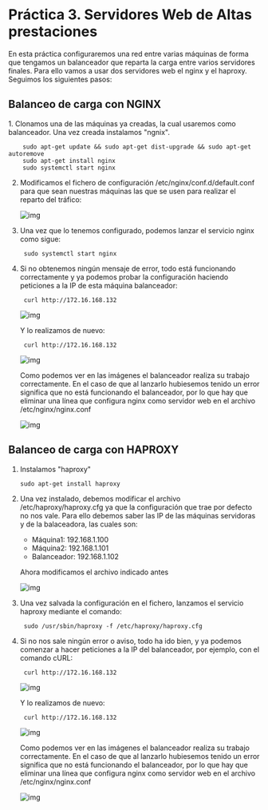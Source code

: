 <H1>Práctica 3. Servidores Web de Altas prestaciones</H1>

En esta práctica configuraremos una red entre varias máquinas de forma que tengamos un balanceador que reparta la carga entre varios servidores finales. Para ello vamos a usar dos servidores web el nginx y el haproxy. Seguimos los siguientes pasos:

<H2>Balanceo de carga con NGINX</H2>
1. Clonamos una de las máquinas ya creadas, la cual usaremos como balanceador. Una vez creada instalamos "ngnix".

        sudo apt-get update && sudo apt-get dist-upgrade && sudo apt-get autoremove
        sudo apt-get install nginx
        sudo systemctl start nginx

2. Modificamos el fichero de configuración /etc/nginx/conf.d/default.conf para que sean nuestras máquinas las que se usen para realizar el reparto del tráfico:

    ![img](https://github.com/lorcaspal/SWAP1819/blob/master/practica3/images/Captura1.PNG)

3. Una vez que lo tenemos configurado, podemos lanzar el servicio nginx como sigue:

        sudo systemctl start nginx

4. Si no obtenemos ningún mensaje de error, todo está funcionando correctamente y ya podemos probar la configuración haciendo peticiones a la IP de esta máquina balanceador: 

        curl http://172.16.168.132

    ![img](https://github.com/lorcaspal/SWAP1819/blob/master/practica3/images/Captura2.PNG)

    Y lo realizamos de nuevo:

        curl http://172.16.168.132

    ![img](https://github.com/lorcaspal/SWAP1819/blob/master/practica3/images/Captura3.PNG)


    Como podemos ver en las imágenes el balanceador realiza su trabajo correctamente. En el caso de que al lanzarlo hubiesemos tenido un error significa que no está funcionando el balanceador, por lo que hay que eliminar una línea que configura nginx como servidor web en el archivo /etc/nginx/nginx.conf 

    ![img](https://github.com/lorcaspal/SWAP1819/blob/master/practica3/images/Captura4.PNG)

<H2>Balanceo de carga con HAPROXY</H2>

1. Instalamos "haproxy"

       sudo apt-get install haproxy

2. Una vez instalado, debemos modificar el archivo /etc/haproxy/haproxy.cfg ya que la configuración que trae por defecto no nos vale. Para ello debemos saber las IP de las máquinas servidoras y de la balaceadora, las cuales son: 

    - Máquina1: 192.168.1.100
    - Máquina2: 192.168.1.101
    - Balanceador: 192.168.1.102

    Ahora modificamos el archivo indicado antes

    ![img](https://github.com/lorcaspal/SWAP1819/blob/master/practica3/images/Captura7.PNG)

3. Una vez salvada la configuración en el fichero, lanzamos el servicio haproxy mediante el comando:

        sudo /usr/sbin/haproxy -f /etc/haproxy/haproxy.cfg

    

4. Si no nos sale ningún error o aviso, todo ha ido bien, y ya podemos comenzar a hacer peticiones a la IP del balanceador, por ejemplo, con el comando cURL:

        curl http://172.16.168.132

    ![img](https://github.com/lorcaspal/SWAP1819/blob/master/practica3/images/Captura2.PNG)

    Y lo realizamos de nuevo:

        curl http://172.16.168.132

    ![img](https://github.com/lorcaspal/SWAP1819/blob/master/practica3/images/Captura3.PNG)


    Como podemos ver en las imágenes el balanceador realiza su trabajo correctamente. En el caso de que al lanzarlo hubiesemos tenido un error significa que no está funcionando el balanceador, por lo que hay que eliminar una línea que configura nginx como servidor web en el archivo /etc/nginx/nginx.conf 

    ![img](https://github.com/lorcaspal/SWAP1819/blob/master/practica3/images/Captura4.PNG)


